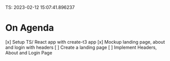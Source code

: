 TS: 2023-02-12 15:07:41.896237

# On Agenda
[x] Setup TS/ React app with create-t3 app
[x] Mockup landing page, about and login with headers
[ ] Create a landing page 
[ ] Implement Headers, About and Login Page














